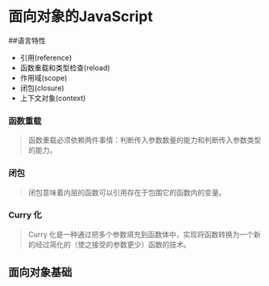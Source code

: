 # 面向对象的JavaScript
##语言特性
* 引用(reference)
* 函数重载和类型检查(reload)
* 作用域(scope)
* 闭包(closure)
* 上下文对象(context)
### 函数重载
> 函数重载必须依赖两件事情：判断传入参数数量的能力和判断传入参数类型的能力。

### 闭包
> 闭包意味着内层的函数可以引用存在于包围它的函数内的变量。

### Curry 化
> Curry 化是一种通过把多个参数填充到函数体中，实现将函数转换为一个新的经过简化的（使之接受的参数更少）函数的技术。

## 面向对象基础
